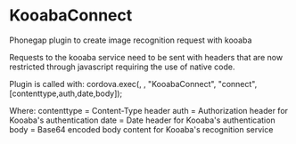 KooabaConnect
=============

Phonegap plugin to create image recognition request with kooaba

Requests to the kooaba service need to be sent with headers that are now restricted through javascript requiring the use of native code.

Plugin is called with:
cordova.exec(<Success function>, <Fail function>, "KooabaConnect", "connect", [contenttype,auth,date,body]);

Where:
	contenttype = Content-Type header
	auth = Authorization header for Kooaba's authentication
	date = Date header for Kooaba's authentication
	body = Base64 encoded body content for Kooaba's recognition service